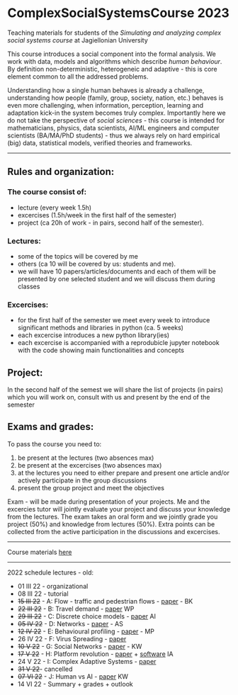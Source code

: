 # ComplexSocialSystemsCourse 2023

Teaching materials for students of the _Simulating and analyzing complex social systems course_ at Jagiellonian University

This course introduces a social component into the formal analysis. We work with data, models and algorithms which describe _human behaviour_. By definition non-deterministic, heterogeneic and adaptive - this is core element common to all the addressed problems. 

Understanding how a single human behaves is already a challenge, understanding how people (family, group, society, nation, etc.) behaves is even more challenging, when information, perception, learning and adaptation kick-in the system becomes truly complex. Importantly here we do not take the perspective of _social sciences_ - this course is intended for mathematicians, physics, data scientists, AI/ML engineers and computer scientists (BA/MA/PhD students) - thus we always rely on hard empirical (big) data, statistical models, verified theories and frameworks.



---

## Rules and organization:

### The course consist of:
* lecture (every week 1.5h)
* excercises (1.5h/week in the first half of the semester)
* project (ca 20h of work - in pairs, second half of the semester).

### Lectures:

* some of the topics will be covered by me
* others (ca 10 will be covered by us: students and me).
* we will have 10 papers/articles/documents and each of them will be presented by one selected student and we will discuss them during classes



### Excercises:

* for the first half of the semester we meet every week to introduce significant methods and libraries in python (ca. 5 weeks)
* each excercise introduces a new python library(ies)
* each excercise is accompanied with a reprodubicle jupyter notebook with the code showing main functionalities and concepts

## Project:

In the second half of the semest we will share the list of projects (in pairs) which you will work on, consult with us and present by the end of the semester

## Exams and grades:

To pass the course you need to:
1. be present at the lectures (two absences max) 
2. be present at the excercises (two absences max)
3. at the lectures you need to either prepare and present one article and/or actively participate in the group discussions
4. present the group project and meet the objectives

Exam - will be made during presentation of your projects. Me and the excercies tutor will jointly evaluate your project and discuss your knowledge from the lectures. The exam takes an oral form and we jointly grade you project (50%) and knowledge from lectures (50%). Extra points can be collected from the active participation in the discussions and excercises.

---

Course materials [here](https://github.com/RafalKucharskiPK/ComplexSocialSystemsCourse/blob/main/Course.ipynb)

----

2022 schedule lectures - old:

* 01 III 22 - organizational
* 08 III 22 - tutorial
* ~~15 III 22~~ - A: Flow - traffic and pedestrian flows - [paper](https://github.com/RafalKucharskiPK/ComplexSocialSystemsCourse/blob/main/papers/helbing_pedestrians.pdf) - BK
* ~~22 III 22~~ - B: Travel demand - [paper](https://github.com/RafalKucharskiPK/ComplexSocialSystemsCourse/blob/main/papers/gonzales_mobility.pdf) WP
* ~~29 III 22~~ - C: Discrete choice models - [paper](https://github.com/RafalKucharskiPK/ComplexSocialSystemsCourse/blob/main/papers/train_logit.pdf) AI
* ~~05 IV 22~~ - D: Networks - [paper](http://networksciencebook.com/chapter/2) - AS
* ~~12 IV 22~~ - E: Behavioural profiling - [paper](/papers/kosinski.pdf) - MP
* 26 IV 22 - F: Virus Spreading - [paper](http://networksciencebook.com/chapter/10)
* ~~10 V 22~~ - G: Social Networks - [paper](/papers/fake.pdf) - KW
* ~~17 V 22~~ - H: Platform revolution - [paper](https://arxiv.org/abs/2011.12827) + [software](https://github.com/RafalKucharskiPK/MaaSSim/) IA
* 24 V 22 - I: Complex Adaptive Systems - [paper](/papers/animal_collective_behaviour.pdf)
* ~~31 V 22~~- cancelled
* ~~07 VI 22~~ - J: Human vs AI - [paper](/papers/starcraft.pdf) KW
* 14 VI 22 - Summary + grades + outlook
